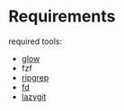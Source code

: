 # Requirements

required tools:
* [glow](https://github.com/charmbracelet/glow)
* fzf
* [ripgrep](https://github.com/BurntSushi/ripgrep)
* [fd](https://github.com/sharkdp/fd)
* [lazygit](https://github.com/jesseduffield/lazygit)
